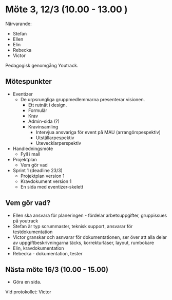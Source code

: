 
# Möte 3, 12/3 (10.00 - 13.00 )
Närvarande:
  * Stefan
  * Ellen
  * Elin
  * Rebecka
  * Victor

Pedagogisk genomgång Youtrack.

## Mötespunkter

  * Eventizer
	  * De urpsrungliga gruppmedlemmarna presenterar visionen.
		  * Ett rutnät i design.
		  * Formulär
		  * Krav
		  * Admin-sida (?)
		  * Kravinsamling
			  * Intervjua ansvariga för event på MAU (arrangörspespektiv)
			  * Utställarpespektiv
			  * Utevecklarperspektiv
  * Handledningsmöte
	  * Fyll i mall
  * Projektplan
	  * Vem gör vad
* Sprint 1 (deadline 23/3)
	* Projektplan version 1
	 * Kravdokument version 1
	 * En sida med eventizer-skelett

## Vem gör vad?
* Ellen ska ansvara för planeringen - fördelar arbetsuppgifter, gruppissues på youtrack
* Stefan är typ scrummaster, teknisk support, ansvarar för testdokumentation
* Victor granskar och asnvarar för dokumentationen, ser över att alla delar av uppgiftbeskrivningarna täcks, korrekturläser, layout, rumbokare
* Elin, kravdokumentation
* Rebecka - dokumentation, tester
## Nästa möte 16/3 (10.00 - 15.00)
 * Göra en sida.

 Vid protokollet: Victor
